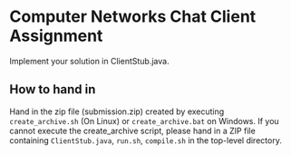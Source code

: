 # Computer Networks Chat Client Assignment

Implement your solution in ClientStub.java.

## How to hand in
Hand in the zip file (submission.zip) created by executing `create_archive.sh` (On Linux) or
`create_archive.bat` on Windows. If you cannot execute the create_archive script, please
hand in a ZIP file containing `ClientStub.java`, `run.sh`, `compile.sh` in the
top-level directory.
